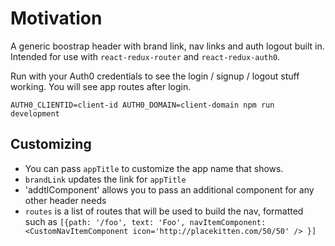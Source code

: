 # Motivation

A generic boostrap header with brand link, nav links and auth logout built in. Intended for use with `react-redux-router` and `react-redux-auth0`.

Run with your Auth0 credentials to see the login / signup / logout stuff working. You will see app routes after login.

```
AUTH0_CLIENTID=client-id AUTH0_DOMAIN=client-domain npm run development
```

## Customizing

- You can pass `appTitle` to customize the app name that shows.
- `brandLink` updates the link for `appTitle`
- 'addtlComponent' allows you to pass an additional component for any other header needs
- `routes` is a list of routes that will be used to build the nav, formatted such as `[{path: '/foo', text: 'Foo', navItemComponent: <CustomNavItemComponent icon='http://placekitten.com/50/50' /> }]`
